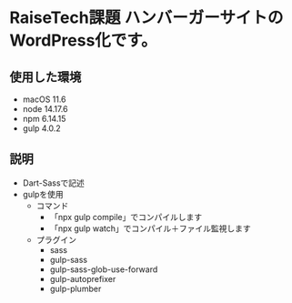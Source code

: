 # RaiseTech課題 ハンバーガーサイトのWordPress化です。
## 使用した環境
- macOS 11.6
- node 14.17.6
- npm 6.14.15
- gulp 4.0.2
## 説明
- Dart-Sassで記述
- gulpを使用
  - コマンド
    - 「npx gulp compile」でコンパイルします
    - 「npx gulp watch」でコンパイル＋ファイル監視します
  - プラグイン
    - sass
    - gulp-sass
    - gulp-sass-glob-use-forward
    - gulp-autoprefixer
    - gulp-plumber